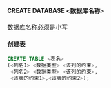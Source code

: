 #### CREATE DATABASE <数据库名称>
数据库名称必须是小写
#### 创建表
```sql
CREATE TABLE <表名>
(<列名1> <数据类型> <该列的约束>,
 <列名2> <数据类型> <该列的约束>,
 <该表的约束1>,<该表的约束2>);
```